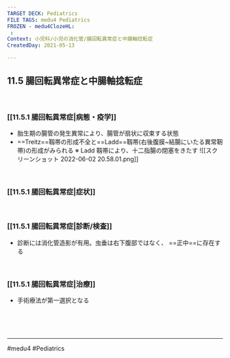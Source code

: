 ```yaml
---
TARGET DECK: Pediatrics
FILE TAGS: medu4 Pediatrics
FROZEN - medu4ClozeHL:
 : 
Context: 小児科/小児の消化管/腸回転異常症と中腸軸捻転症
CreatedDay: 2021-05-13

---
```


## 11.5 腸回転異常症と中腸軸捻転症

<br>

### [[11.5.1 腸回転異常症|病態・疫学]]
* 胎生期の腸管の発生異常により、腸管が扇状に収束する状態
* ==Treitz==靱帯の形成不全と==Ladd==靱帯(右後腹膜~結腸にいたる異常靭帯)の形成がみられる
※ Ladd 靱帯により、十二指腸の閉塞をきたす
![[スクリーンショット 2022-06-02 20.58.01.png]]
<!--ID: 1620898238818-->





<br>

### [[11.5.1 腸回転異常症|症状]]


<br>

### [[11.5.1 腸回転異常症|診断/検査]]
* 診断には消化管造影が有用。虫垂は右下腹部ではなく、 ==正中==に存在する
<!--ID: 1620898238823-->


<br>

### [[11.5.1 腸回転異常症|治療]]
* 手術療法が第一選択となる

<br><br><br>

---
#medu4 #Pediatrics
